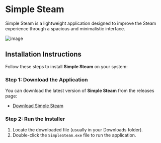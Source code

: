 # Simple Steam

Simple Steam is a lightweight application designed to improve the Steam experience through a spacious and minimalistic interface.

![image](https://github.com/user-attachments/assets/2dd9b4f2-7f38-4d0d-b632-3764b72bd902)

## Installation Instructions

Follow these steps to install **Simple Steam** on your system:

### Step 1: Download the Application

You can download the latest version of **Simple Steam** from the releases page:

- [Download Simple Steam](https://github.com/retrojan/simple-steam/releases/download/simple-steam/simple-steamV8.exe)

### Step 2: Run the Installer

1. Locate the downloaded file (usually in your Downloads folder).
2. Double-click the `SimpleSteam.exe` file to run the application.




